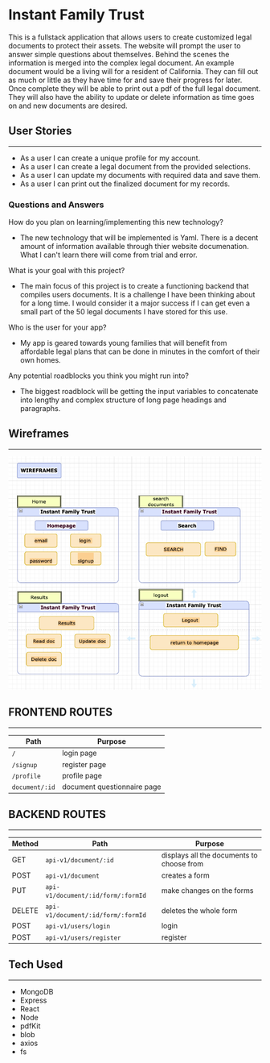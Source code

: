#  Instant Family Trust


This is a fullstack application that allows users to create customized legal documents to protect their assets. The website will prompt the user to answer simple questions about themselves. Behind the scenes the information is merged into the complex legal document. An example document would be a living will for a resident of California. They can fill out as much or little as they have time for and save their progress for later.  Once complete they will be able to print out a pdf of the full legal document. They will also have the ability to update or delete information as time goes on and new documents are desired. 

## User Stories
---
* As a user I can create a unique profile for my account.
* As a user I can create a legal document from the provided selections.
* As a user I can update my documents with required data and save them.
* As a user I can print out the finalized document for my records.

### Questions and Answers
How do you plan on learning/implementing this new technology?
- The new technology that will be implemented is Yaml. There is a decent amount of information available through thier website documenation. What I can't learn there will come from trial and error. 

What is your goal with this project?
- The main focus of this project is to create a functioning backend that compiles users documents. It is a challenge I have been thinking about for a long time. I would consider it a major success if I can get even a small part of the 50 legal documents I have stored for this use.

Who is the user for your app?
- My app is geared towards young families that will benefit from affordable legal plans that can be done in minutes in the comfort of their own homes. 

Any potential roadblocks you think you might run into?
- The biggest roadblock will be getting the input variables to concatenate into lengthy and complex structure of long page headings and paragraphs. 


## Wireframes
---
![Wireframes](/public/images/wireframes.png)

## FRONTEND ROUTES 
---
|Path | Purpose|
|----| ------ |
| `/` | login page|
| `/signup` | register page|
| `/profile` | profile page |
| `document/:id` | document questionnaire page|

## BACKEND ROUTES
---
| Method | Path | Purpose |
| ------ | -------------- | -------------------------------- |
| GET | `api-v1/document/:id` | displays all the documents to choose from |
| POST | `api-v1/document` | creates a form |
| PUT | `api-v1/document/:id/form/:formId` | make changes on the forms |
| DELETE | `api-v1/document/:id/form/:formId` | deletes the whole form |
| POST | `api-v1/users/login` | login |
| POST | `api-v1/users/register` | register |

## Tech Used
---
* MongoDB
* Express
* React
* Node
* pdfKit
* blob
* axios
* fs





